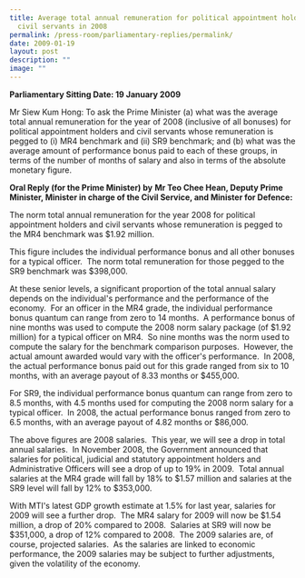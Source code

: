```yaml
---
title: Average total annual remuneration for political appointment holders and
  civil servants in 2008
permalink: /press-room/parliamentary-replies/permalink/
date: 2009-01-19
layout: post
description: ""
image: ""
---
```

**Parliamentary Sitting Date: 19 January 2009**

Mr Siew Kum Hong: To ask the Prime Minister (a) what was the average total annual remuneration for the year of 2008 (inclusive of all bonuses) for political appointment holders and civil servants whose remuneration is pegged to (i) MR4 benchmark and (ii) SR9 benchmark; and (b) what was the average amount of performance bonus paid to each of these groups, in terms of the number of months of salary and also in terms of the absolute monetary figure.

**Oral Reply (for the Prime Minister) by** **Mr Teo Chee Hean, Deputy Prime Minister, Minister in charge of the Civil Service, and Minister for Defence:**

The norm total annual remuneration for the year 2008 for political appointment holders and civil servants whose remuneration is pegged to the MR4 benchmark was $1.92 million.

This figure includes the individual performance bonus and all other bonuses for a typical officer.  The norm total remuneration for those pegged to the SR9 benchmark was $398,000.

At these senior levels, a significant proportion of the total annual salary depends on the individual's performance and the performance of the economy.  For an officer in the MR4 grade, the individual performance bonus quantum can range from zero to 14 months.  A performance bonus of nine months was used to compute the 2008 norm salary package (of $1.92 million) for a typical officer on MR4.  So nine months was the norm used to compute the salary for the benchmark comparison purposes.  However, the actual amount awarded would vary with the officer's performance.  In 2008, the actual performance bonus paid out for this grade ranged from six to 10 months, with an average payout of 8.33 months or $455,000.

For SR9, the individual performance bonus quantum can range from zero to 8.5 months, with 4.5 months used for computing the 2008 norm salary for a typical officer.  In 2008, the actual performance bonus ranged from zero to 6.5 months, with an average payout of 4.82 months or $86,000.

The above figures are 2008 salaries.  This year, we will see a drop in total annual salaries.  In November 2008, the Government announced that salaries for political, judicial and statutory appointment holders and Administrative Officers will see a drop of up to 19% in 2009.  Total annual salaries at the MR4 grade will fall by 18% to $1.57 million and salaries at the SR9 level will fall by 12% to $353,000.

With MTI's latest GDP growth estimate at 1.5% for last year, salaries for 2009 will see a further drop.  The MR4 salary for 2009 will now be $1.54 million, a drop of 20% compared to 2008.  Salaries at SR9 will now be $351,000, a drop of 12% compared to 2008.  The 2009 salaries are, of course, projected salaries.  As the salaries are linked to economic performance, the 2009 salaries may be subject to further adjustments, given the volatility of the economy.